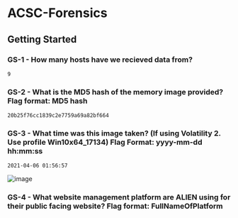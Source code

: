 # ACSC-Forensics #

## Getting Started ##
### GS-1 - How many hosts have we recieved data from? ###
```9```

### GS-2 - What is the MD5 hash of the memory image provided? Flag format: MD5 hash ###
```20b25f76cc1839c2e7759a69a82bf664```

### GS-3 - What time was this image taken? (If using Volatility 2. Use profile Win10x64_17134) Flag Format: yyyy-mm-dd hh:mm:ss ###
```2021-04-06 01:56:57```

![image](https://user-images.githubusercontent.com/18509521/213969553-4730d193-7a74-4f5e-8351-e3d925ddf95f.png)


### GS-4 - What website management platform are ALIEN using for their public facing website? Flag format: FullNameOfPlatform ###
